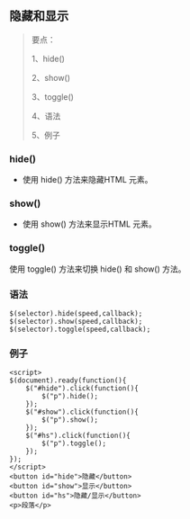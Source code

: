 ## 隐藏和显示

> 要点：
>
> 1、hide()
>
> 2、show()
>
> 3、toggle()
>
> 4、语法
>
> 5、例子

### hide()

- 使用 hide() 方法来隐藏HTML 元素。

### show()

- 使用 show() 方法来显示HTML 元素。

### toggle()

使用 toggle() 方法来切换 hide() 和 show() 方法。

### 语法

```
$(selector).hide(speed,callback);
$(selector).show(speed,callback);
$(selector).toggle(speed,callback);
```

### 例子

```
<script>
$(document).ready(function(){
	$("#hide").click(function(){
    	$("p").hide();
  	});
  	$("#show").click(function(){
    	$("p").show();
  	});
 	$("#hs").click(function(){
    	$("p").toggle();
 	});
});
</script>
<button id="hide">隐藏</button>
<button id="show">显示</button>
<button id="hs">隐藏/显示</button>
<p>段落</p>
```

